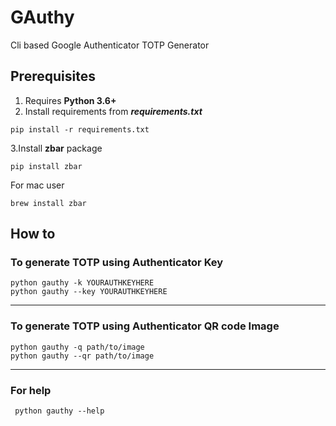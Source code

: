 # GAuthy

Cli based Google Authenticator TOTP Generator

## Prerequisites

1. Requires **Python 3.6+**
2. Install requirements from _**requirements.txt**_
```commandline
pip install -r requirements.txt
```
3.Install **zbar** package
```commandline
pip install zbar
```
For mac user
```commandline
brew install zbar
```
## How to

### To generate TOTP using Authenticator Key
```commandline
python gauthy -k YOURAUTHKEYHERE
python gauthy --key YOURAUTHKEYHERE
```
---
### To generate TOTP using Authenticator QR code Image
```commandline
python gauthy -q path/to/image
python gauthy --qr path/to/image
```
---
### For help
```commandline
 python gauthy --help
```

